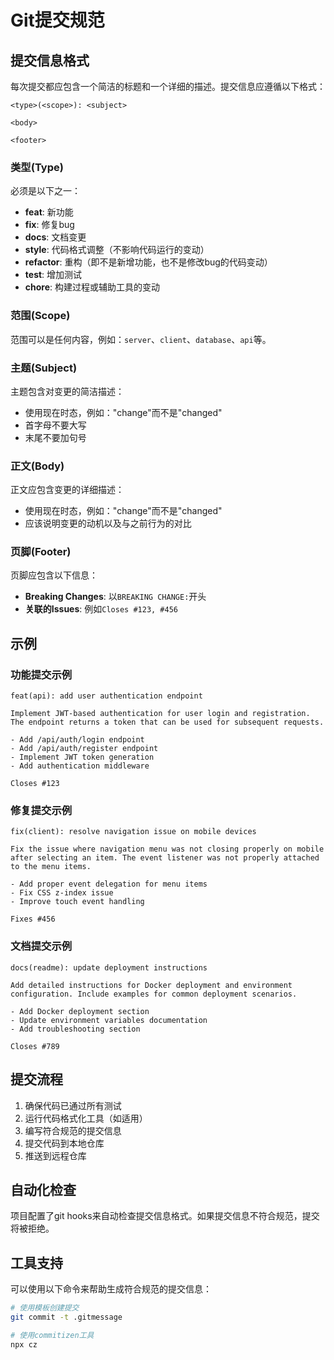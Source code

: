 # Git提交规范

## 提交信息格式

每次提交都应包含一个简洁的标题和一个详细的描述。提交信息应遵循以下格式：

```
<type>(<scope>): <subject>

<body>

<footer>
```

### 类型(Type)

必须是以下之一：

- **feat**: 新功能
- **fix**: 修复bug
- **docs**: 文档变更
- **style**: 代码格式调整（不影响代码运行的变动）
- **refactor**: 重构（即不是新增功能，也不是修改bug的代码变动）
- **test**: 增加测试
- **chore**: 构建过程或辅助工具的变动

### 范围(Scope)

范围可以是任何内容，例如：`server`、`client`、`database`、`api`等。

### 主题(Subject)

主题包含对变更的简洁描述：

- 使用现在时态，例如："change"而不是"changed"
- 首字母不要大写
- 末尾不要加句号

### 正文(Body)

正文应包含变更的详细描述：

- 使用现在时态，例如："change"而不是"changed"
- 应该说明变更的动机以及与之前行为的对比

### 页脚(Footer)

页脚应包含以下信息：

- **Breaking Changes**: 以`BREAKING CHANGE:`开头
- **关联的Issues**: 例如`Closes #123, #456`

## 示例

### 功能提交示例

```
feat(api): add user authentication endpoint

Implement JWT-based authentication for user login and registration.
The endpoint returns a token that can be used for subsequent requests.

- Add /api/auth/login endpoint
- Add /api/auth/register endpoint
- Implement JWT token generation
- Add authentication middleware

Closes #123
```

### 修复提交示例

```
fix(client): resolve navigation issue on mobile devices

Fix the issue where navigation menu was not closing properly on mobile
after selecting an item. The event listener was not properly attached
to the menu items.

- Add proper event delegation for menu items
- Fix CSS z-index issue
- Improve touch event handling

Fixes #456
```

### 文档提交示例

```
docs(readme): update deployment instructions

Add detailed instructions for Docker deployment and environment
configuration. Include examples for common deployment scenarios.

- Add Docker deployment section
- Update environment variables documentation
- Add troubleshooting section

Closes #789
```

## 提交流程

1. 确保代码已通过所有测试
2. 运行代码格式化工具（如适用）
3. 编写符合规范的提交信息
4. 提交代码到本地仓库
5. 推送到远程仓库

## 自动化检查

项目配置了git hooks来自动检查提交信息格式。如果提交信息不符合规范，提交将被拒绝。

## 工具支持

可以使用以下命令来帮助生成符合规范的提交信息：

```bash
# 使用模板创建提交
git commit -t .gitmessage

# 使用commitizen工具
npx cz
```